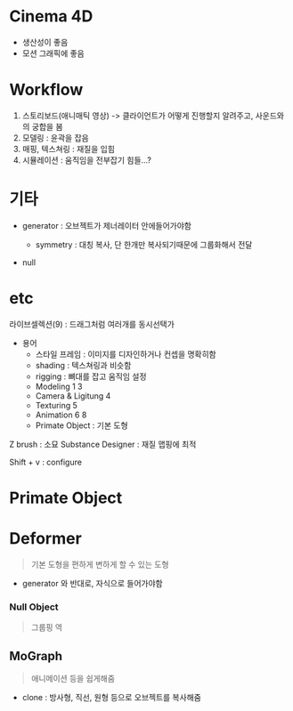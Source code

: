 # Cinema 4D

- 생산성이 좋음
- 모션 그래픽에 좋음



# Workflow

1. 스토리보드(애니매틱 영상) -> 클라이언트가 어떻게 진행할지 알려주고, 사운드와의 궁합을 봄
2. 모델링 : 윤곽을 잡음
3. 매핑, 텍스쳐링 : 재질을 입힘
4. 시뮬레이션 : 움직임을 전부잡기 힘들...?

# 기타

- generator : 오브젝트가 제너레이터 안에들어가야함
    - symmetry : 대칭 복사, 단 한개만 복사되기때문에 그룹화해서 전달
    
- null

# etc

라이브셀렉션(9) : 드래그처럼 여러개를 동시선택가
- 용어
    - 스타일 프레임 : 이미지를 디자인하거나 컨셉을 명확히함
    - shading : 텍스쳐링과 비슷함
    - rigging : 뼈대를 잡고 움직임 설정
    - Modeling 1 3
    - Camera & Ligitung 4
    - Texturing 5
    - Animation 6 8
    - Primate Object : 기본 도형
    
Z brush : 소묘
Substance Designer : 재질 맵핑에 최적

Shift + v : configure

# Primate Object

# Deformer

> 기본 도형을 편하게 변하게 할 수 있는 도형 

- generator 와 반대로, 자식으로 들어가야함

### Null Object 

> 그룹핑 역

## MoGraph

> 애니메이션 등을 쉽게해줌

- clone : 방사형, 직선, 원형 등으로 오브젝트를 복사해줌